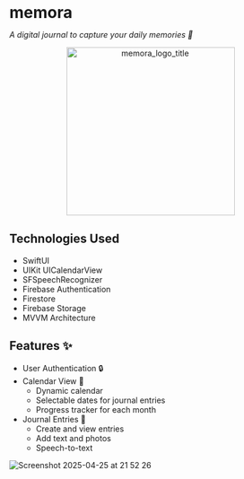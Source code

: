 <p style="font-size:28px; font-weight:bold; margin:0;">memora</p>
<p><em>A digital journal to capture your daily memories 🌟</em></p>

<p align="center">
  <img src="https://github.com/user-attachments/assets/a41de46c-ac59-4ca1-94e2-dad6345cddd1" alt="memora_logo_title" width="300"/>
</p>

## Technologies Used

- SwiftUI
- UIKit UICalendarView
- SFSpeechRecognizer
- Firebase Authentication
- Firestore
- Firebase Storage
- MVVM Architecture

## Features ✨

- User Authentication 🔒
- Calendar View 📅
  - Dynamic calendar
  - Selectable dates for journal entries
  - Progress tracker for each month
- Journal Entries 📖
  - Create and view entries
  - Add text and photos
  - Speech-to-text

![Screenshot 2025-04-25 at 21 52 26](https://github.com/user-attachments/assets/7e0613df-cb2a-4862-bb3c-783f5d0e2cb0)
